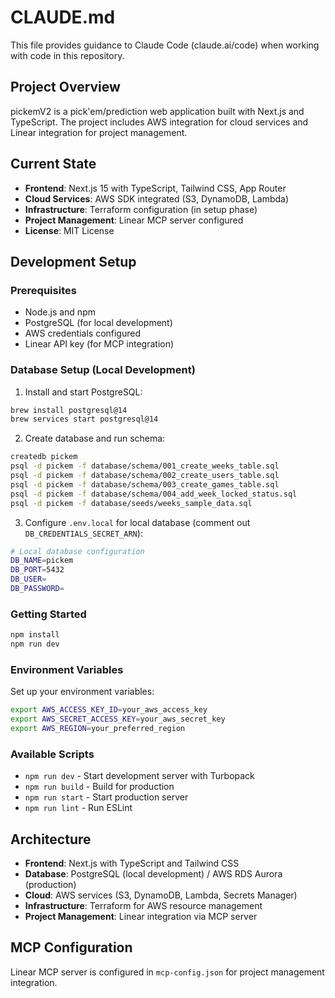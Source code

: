 # CLAUDE.md

This file provides guidance to Claude Code (claude.ai/code) when working with code in this repository.

## Project Overview

pickemV2 is a pick'em/prediction web application built with Next.js and TypeScript. The project includes AWS integration for cloud services and Linear integration for project management.

## Current State

- **Frontend**: Next.js 15 with TypeScript, Tailwind CSS, App Router
- **Cloud Services**: AWS SDK integrated (S3, DynamoDB, Lambda)
- **Infrastructure**: Terraform configuration (in setup phase)
- **Project Management**: Linear MCP server configured
- **License**: MIT License

## Development Setup

### Prerequisites

- Node.js and npm
- PostgreSQL (for local development)
- AWS credentials configured
- Linear API key (for MCP integration)

### Database Setup (Local Development)

1. Install and start PostgreSQL:
```bash
brew install postgresql@14
brew services start postgresql@14
```

2. Create database and run schema:
```bash
createdb pickem
psql -d pickem -f database/schema/001_create_weeks_table.sql
psql -d pickem -f database/schema/002_create_users_table.sql
psql -d pickem -f database/schema/003_create_games_table.sql
psql -d pickem -f database/schema/004_add_week_locked_status.sql
psql -d pickem -f database/seeds/weeks_sample_data.sql
```

3. Configure `.env.local` for local database (comment out `DB_CREDENTIALS_SECRET_ARN`):
```bash
# Local database configuration
DB_NAME=pickem
DB_PORT=5432
DB_USER=
DB_PASSWORD=
```

### Getting Started

```bash
npm install
npm run dev
```

### Environment Variables

Set up your environment variables:

```bash
export AWS_ACCESS_KEY_ID=your_aws_access_key
export AWS_SECRET_ACCESS_KEY=your_aws_secret_key
export AWS_REGION=your_preferred_region
```

### Available Scripts

- `npm run dev` - Start development server with Turbopack
- `npm run build` - Build for production
- `npm run start` - Start production server
- `npm run lint` - Run ESLint

## Architecture

- **Frontend**: Next.js with TypeScript and Tailwind CSS
- **Database**: PostgreSQL (local development) / AWS RDS Aurora (production)
- **Cloud**: AWS services (S3, DynamoDB, Lambda, Secrets Manager)
- **Infrastructure**: Terraform for AWS resource management
- **Project Management**: Linear integration via MCP server

## MCP Configuration

Linear MCP server is configured in `mcp-config.json` for project management integration.

